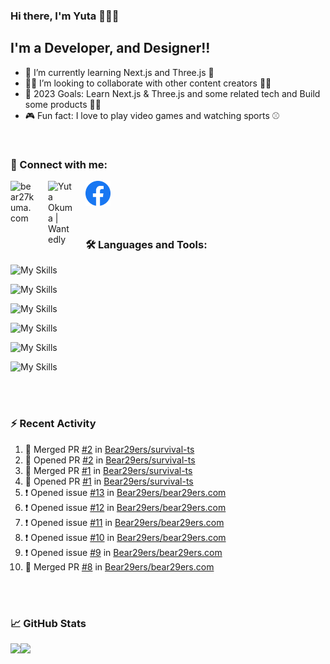 ### Hi there, I'm Yuta 🤟🏻🐻

## I'm a Developer, and Designer!!

- 🌱 I’m currently learning Next.js and Three.js 🤣
- 👬🏻 I’m looking to collaborate with other content creators 👋🏻
- 🥅 2023 Goals: Learn Next.js & Three.js and some related tech and Build some products 💪🏻
- 🎮 Fun fact: I love to play video games and watching sports ⚾️

<br />

### :wave: Connect with me:

[<img align="left" alt="bear27kuma.com" width="40px" src="https://user-images.githubusercontent.com/39920490/156489586-f125813b-e344-46d6-9306-f5786684b976.jpg" style="margin-right: 20px;" />](https://bear29ers.github.io/)
[<img align="left" alt="Yuta Okuma | Wantedly" width="40px" src="https://user-images.githubusercontent.com/39920490/156489528-fdc520d6-10f1-43b6-8bf8-fadf8dcf1a90.jpg" style="margin-right: 20px;" />](https://www.wantedly.com/id/yuta_okuma_b)
[<img align="left" alt="Yuta Okuma | Facebook" width="40px" src="https://github.com/github/explore/blob/main/topics/facebook/facebook.png?raw=true" style="margin-right: 20px;" />](https://www.facebook.com/kumakuma1129/)

[//]: # '[<img align="left" alt="Yuta Okuma | Instagram" width="40px" src="https://github.com/github/explore/blob/main/topics/instagram/instagram.png?raw=true" />](https://www.instagram.com/bear_27earl/)'

<br />
<br />
<br />
<br />

### :hammer_and_wrench: Languages and Tools:

![My Skills](https://skillicons.dev/icons?i=html,css,sass,tailwind,bootstrap,js)

![My Skills](https://skillicons.dev/icons?i=ts,jquery,react,nextjs,vercel,vue)

![My Skills](https://skillicons.dev/icons?i=nodejs,express,jest,php,laravel,mysql)

![My Skills](https://skillicons.dev/icons?i=docker,git,github,githubactions,aws,linux)

![My Skills](https://skillicons.dev/icons?i=vim,neovim,lua,md,idea,vscode)

![My Skills](https://skillicons.dev/icons?i=atom,webpack,xd,ps,ai,ae)

<br />
<br />

### :zap: Recent Activity

<!--START_SECTION:activity-->

1. 🎉 Merged PR [#2](https://github.com/Bear29ers/survival-ts/pull/2) in [Bear29ers/survival-ts](https://github.com/Bear29ers/survival-ts)
2. 💪 Opened PR [#2](https://github.com/Bear29ers/survival-ts/pull/2) in [Bear29ers/survival-ts](https://github.com/Bear29ers/survival-ts)
3. 🎉 Merged PR [#1](https://github.com/Bear29ers/survival-ts/pull/1) in [Bear29ers/survival-ts](https://github.com/Bear29ers/survival-ts)
4. 💪 Opened PR [#1](https://github.com/Bear29ers/survival-ts/pull/1) in [Bear29ers/survival-ts](https://github.com/Bear29ers/survival-ts)
5. ❗️ Opened issue [#13](https://github.com/Bear29ers/bear29ers.com/issues/13) in [Bear29ers/bear29ers.com](https://github.com/Bear29ers/bear29ers.com)
6. ❗️ Opened issue [#12](https://github.com/Bear29ers/bear29ers.com/issues/12) in [Bear29ers/bear29ers.com](https://github.com/Bear29ers/bear29ers.com)
7. ❗️ Opened issue [#11](https://github.com/Bear29ers/bear29ers.com/issues/11) in [Bear29ers/bear29ers.com](https://github.com/Bear29ers/bear29ers.com)
8. ❗️ Opened issue [#10](https://github.com/Bear29ers/bear29ers.com/issues/10) in [Bear29ers/bear29ers.com](https://github.com/Bear29ers/bear29ers.com)
9. ❗️ Opened issue [#9](https://github.com/Bear29ers/bear29ers.com/issues/9) in [Bear29ers/bear29ers.com](https://github.com/Bear29ers/bear29ers.com)
10. 🎉 Merged PR [#8](https://github.com/Bear29ers/bear29ers.com/pull/8) in [Bear29ers/bear29ers.com](https://github.com/Bear29ers/bear29ers.com)

<!--END_SECTION:activity-->

<br />
<br />

### :chart_with_upwards_trend: GitHub Stats

<div style="display: flex;">
    <a href="https://github.com/Bear29ers">
        <img height="200px;" src="https://github-readme-stats.vercel.app/api?username=Bear29ers&show_icons=true&theme=bear">
    </a>
    <a href="https://github.com/Bear29ers">
        <img height="200px" src="https://github-readme-stats.vercel.app/api/top-langs/?username=Bear29ers&langs_count=6&layout=compact&theme=bear">
    </a>
</div>
